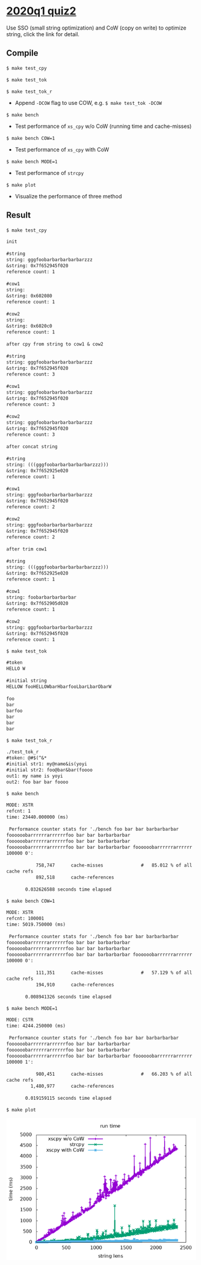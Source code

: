 # [2020q1 quiz2](https://hackmd.io/@colinyoyo26/xs)
Use SSO (small string optimization) and CoW (copy on write) to optimize string, click the link for detail.

## Compile
`$ make test_cpy`

`$ make test_tok`

`$ make test_tok_r`

- Append `-DCOW` flag to use COW, e.g. `$ make test_tok -DCOW`

`$ make bench`
- Test performance of `xs_cpy` w/o CoW (running time and cache-misses)

`$ make bench COW=1`
- Test performance of `xs_cpy` with CoW

`$ make bench MODE=1`
- Test performance of `strcpy`

`$ make plot`
- Visualize the performance of three method

## Result

`$ make test_cpy`

```
init

#string
string: gggfoobarbarbarbarbarzzz
&string: 0x7f652945f020
reference count: 1

#cow1
string: 
&string: 0x602080
reference count: 1

#cow2
string: 
&string: 0x6020c0
reference count: 1

after cpy from string to cow1 & cow2

#string
string: gggfoobarbarbarbarbarzzz
&string: 0x7f652945f020
reference count: 3

#cow1
string: gggfoobarbarbarbarbarzzz
&string: 0x7f652945f020
reference count: 3

#cow2
string: gggfoobarbarbarbarbarzzz
&string: 0x7f652945f020
reference count: 3

after concat string

#string
string: (((gggfoobarbarbarbarbarzzz)))
&string: 0x7f652925e020
reference count: 1

#cow1
string: gggfoobarbarbarbarbarzzz
&string: 0x7f652945f020
reference count: 2

#cow2
string: gggfoobarbarbarbarbarzzz
&string: 0x7f652945f020
reference count: 2

after trim cow1

#string
string: (((gggfoobarbarbarbarbarzzz)))
&string: 0x7f652925e020
reference count: 1

#cow1
string: foobarbarbarbarbar
&string: 0x7f652905d020
reference count: 1

#cow2
string: gggfoobarbarbarbarbarzzz
&string: 0x7f652945f020
reference count: 1
```

`$ make test_tok`

```
#token
HELLO W

#initial string
HELLOW fooHELLOWbarHbarfooLbarLbarObarW

foo
bar
barfoo
bar
bar
bar
```

`$ make test_tok_r`

```
./test_tok_r
#token: @#$(^&*
#initial str1: my@name&is(yoyi
#initial str2: foo@bar&bar(foooo
out1: my name is yoyi
out2: foo bar bar foooo
```

`$ make bench`

```
MODE: XSTR
refcnt: 1
time: 23440.000000 (ms)

 Performance counter stats for './bench foo bar bar barbarbarbar foooooobarrrrrrarrrrrrfoo bar bar barbarbarbar foooooobarrrrrrarrrrrrfoo bar bar barbarbarbar foooooobarrrrrrarrrrrrfoo bar bar barbarbarbar foooooobarrrrrrarrrrrr 100000 0':

           758,747      cache-misses              #   85.012 % of all cache refs    
           892,518      cache-references                                            

       0.032626588 seconds time elapsed

```

`$ make bench COW=1`

```
MODE: XSTR
refcnt: 100001
time: 5019.750000 (ms)

 Performance counter stats for './bench foo bar bar barbarbarbar foooooobarrrrrrarrrrrrfoo bar bar barbarbarbar foooooobarrrrrrarrrrrrfoo bar bar barbarbarbar foooooobarrrrrrarrrrrrfoo bar bar barbarbarbar foooooobarrrrrrarrrrrr 100000 0':

           111,351      cache-misses              #   57.129 % of all cache refs    
           194,910      cache-references                                            

       0.008941326 seconds time elapsed

```

`$ make bench MODE=1`

```
MODE: CSTR
time: 4244.250000 (ms)

 Performance counter stats for './bench foo bar bar barbarbarbar foooooobarrrrrrarrrrrrfoo bar bar barbarbarbar foooooobarrrrrrarrrrrrfoo bar bar barbarbarbar foooooobarrrrrrarrrrrrfoo bar bar barbarbarbar foooooobarrrrrrarrrrrr 100000 1':

           980,451      cache-misses              #   66.203 % of all cache refs    
         1,480,977      cache-references                                            

       0.019159115 seconds time elapsed

```

`$ make plot`

![](docs/result.png)
